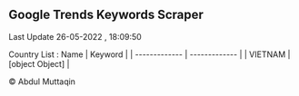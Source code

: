 

## Google Trends Keywords Scraper 
 
Last Update 26-05-2022 , 18:09:50

Country List :
 Name  | Keyword |
| ------------- | ------------- |
| VIETNAM | [object Object] |



© Abdul Muttaqin 

